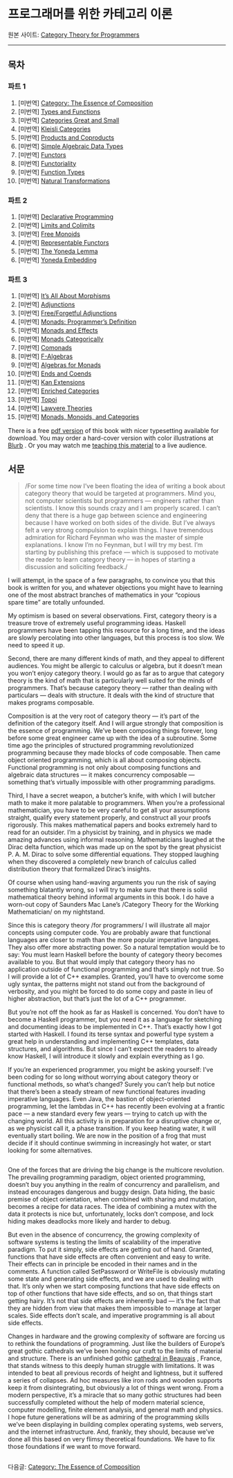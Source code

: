 # 프로그래머를 위한 카테고리 이론
원본 사이트: [Category Theory for Programmers](https://bartoszmilewski.com/2014/10/28/category-theory-for-programmers-the-preface/)

---

## 목차
### 파트 1
1.  [미번역] [Category: The Essence of Composition](https://bartoszmilewski.com/2014/11/04/category-the-essence-of-composition/) 
2.  [미번역] [Types and Functions](https://bartoszmilewski.com/2014/11/24/types-and-functions/) 
3.  [미번역] [Categories Great and Small](https://bartoszmilewski.com/2014/12/05/categories-great-and-small/) 
4.  [미번역] [Kleisli Categories](https://bartoszmilewski.com/2014/12/23/kleisli-categories/) 
5.  [미번역] [Products and Coproducts](https://bartoszmilewski.com/2015/01/07/products-and-coproducts/) 
6.  [미번역] [Simple Algebraic Data Types](https://bartoszmilewski.com/2015/01/13/simple-algebraic-data-types/) 
7.  [미번역] [Functors](https://bartoszmilewski.com/2015/01/20/functors/) 
8.  [미번역] [Functoriality](https://bartoszmilewski.com/2015/02/03/functoriality/) 
9.  [미번역] [Function Types](https://bartoszmilewski.com/2015/03/13/function-types/) 
10.  [미번역] [Natural Transformations](https://bartoszmilewski.com/2015/04/07/natural-transformations/) 

### 파트 2
1. [미번역] [Declarative Programming](https://bartoszmilewski.com/2015/04/15/category-theory-and-declarative-programming/) 
2. [미번역] [Limits and Colimits](https://bartoszmilewski.com/2015/04/15/limits-and-colimits/) 
3. [미번역] [Free Monoids](https://bartoszmilewski.com/2015/07/21/free-monoids/) 
4. [미번역] [Representable Functors](https://bartoszmilewski.com/2015/07/29/representable-functors/) 
5. [미번역] [The Yoneda Lemma](https://bartoszmilewski.com/2015/09/01/the-yoneda-lemma/) 
6. [미번역] [Yoneda Embedding](https://bartoszmilewski.com/2015/10/28/yoneda-embedding/) 

### 파트 3
1. [미번역] [It’s All About Morphisms](https://bartoszmilewski.com/2015/11/17/its-all-about-morphisms/)
2. [미번역] [Adjunctions](https://bartoszmilewski.com/2016/04/18/adjunctions/)
3. [미번역] [Free/Forgetful Adjunctions](https://bartoszmilewski.com/2016/06/15/freeforgetful-adjunctions/)
4. [미번역] [Monads: Programmer’s Definition](https://bartoszmilewski.com/2016/11/21/monads-programmers-definition/)
5. [미번역] [Monads and Effects](https://bartoszmilewski.com/2016/11/30/monads-and-effects/)
6. [미번역] [Monads Categorically](https://bartoszmilewski.com/2016/12/27/monads-categorically/)
7. [미번역] [Comonads](https://bartoszmilewski.com/2017/01/02/comonads/)
8. [미번역] [F-Algebras](https://bartoszmilewski.com/2017/02/28/f-algebras/)
9. [미번역] [Algebras for Monads](https://bartoszmilewski.com/2017/03/14/algebras-for-monads/)
10. [미번역] [Ends and Coends](https://bartoszmilewski.com/2017/03/29/ends-and-coends/)
11. [미번역] [Kan Extensions](https://bartoszmilewski.com/2017/04/17/kan-extensions/)
12. [미번역] [Enriched Categories](https://bartoszmilewski.com/2017/05/13/enriched-categories/)
13. [미번역] [Topoi](https://bartoszmilewski.com/2017/07/22/topoi/)
14. [미번역] [Lawvere Theories](https://bartoszmilewski.com/2017/08/26/lawvere-theories/)
15. [미번역] [Monads, Monoids, and Categories](https://bartoszmilewski.com/2017/09/06/monads-monoids-and-categories/)

There is a free  [pdf version](https://github.com/hmemcpy/milewski-ctfp-pdf/)  of this book with nicer typesetting available for download. You may order a hard-cover version with color illustrations at  [Blurb](http://www.blurb.com/b/9008339-category-theory-for-programmers) . Or you may watch me  [teaching this material](https://www.youtube.com/playlist?list=PLbgaMIhjbmEnaH_LTkxLI7FMa2HsnawM_)  to a live audience.

## 서문
> /For some time now I’ve been floating the idea of writing a book about category theory that would be targeted at programmers. Mind you, not computer scientists but programmers — engineers rather than scientists. I know this sounds crazy and I am properly scared. I can’t deny that there is a huge gap between science and engineering because I have worked on both sides of the divide. But I’ve always felt a very strong compulsion to explain things. I have tremendous admiration for Richard Feynman who was the master of simple explanations. I know I’m no Feynman, but I will try my best. I’m starting by publishing this preface — which is supposed to motivate the reader to learn category theory — in hopes of starting a discussion and soliciting feedback./

I will attempt, in the space of a few paragraphs, to convince you that this book is written for you, and whatever objections you might have to learning one of the most abstract branches of mathematics in your “copious spare time” are totally unfounded.

My optimism is based on several observations. First, category theory is a treasure trove of extremely useful programming ideas. Haskell programmers have been tapping this resource for a long time, and the ideas are slowly percolating into other languages, but this process is too slow. We need to speed it up.

Second, there are many different kinds of math, and they appeal to different audiences. You might be allergic to calculus or algebra, but it doesn’t mean you won’t enjoy category theory. I would go as far as to argue that category theory is the kind of math that is particularly well suited for the minds of programmers. That’s because category theory — rather than dealing with particulars — deals with structure. It deals with the kind of structure that makes programs composable.

Composition is at the very root of category theory — it’s part of the definition of the category itself. And I will argue strongly that composition is the essence of programming. We’ve been composing things forever, long before some great engineer came up with the idea of a subroutine. Some time ago the principles of structured programming revolutionized programming because they made blocks of code composable. Then came object oriented programming, which is all about composing objects. Functional programming is not only about composing functions and algebraic data structures — it makes concurrency composable — something that’s virtually impossible with other programming paradigms.

Third, I have a secret weapon, a butcher’s knife, with which I will butcher math to make it more palatable to programmers. When you’re a professional mathematician, you have to be very careful to get all your assumptions straight, qualify every statement properly, and construct all your proofs rigorously. This makes mathematical papers and books extremely hard to read for an outsider. I’m a physicist by training, and in physics we made amazing advances using informal reasoning. Mathematicians laughed at the Dirac delta function, which was made up on the spot by the great physicist P. A. M. Dirac to solve some differential equations. They stopped laughing when they discovered a completely new branch of calculus called distribution theory that formalized Dirac’s insights.

Of course when using hand-waving arguments you run the risk of saying something blatantly wrong, so I will try to make sure that there is solid mathematical theory behind informal arguments in this book. I do have a worn-out copy of Saunders Mac Lane’s /Category Theory for the Working Mathematician/ on my nightstand.

Since this is category theory /for programmers/ I will illustrate all major concepts using computer code. You are probably aware that functional languages are closer to math than the more popular imperative languages. They also offer more abstracting power. So a natural temptation would be to say: You must learn Haskell before the bounty of category theory becomes available to you. But that would imply that category theory has no application outside of functional programming and that’s simply not true. So I will provide a lot of C++ examples. Granted, you’ll have to overcome some ugly syntax, the patterns might not stand out from the background of verbosity, and you might be forced to do some copy and paste in lieu of higher abstraction, but that’s just the lot of a C++ programmer.

But you’re not off the hook as far as Haskell is concerned. You don’t have to become a Haskell programmer, but you need it as a language for sketching and documenting ideas to be implemented in C++. That’s exactly how I got started with Haskell. I found its terse syntax and powerful type system a great help in understanding and implementing C++ templates, data structures, and algorithms. But since I can’t expect the readers to already know Haskell, I will introduce it slowly and explain everything as I go.

If you’re an experienced programmer, you might be asking yourself: I’ve been coding for so long without worrying about category theory or functional methods, so what’s changed? Surely you can’t help but notice that there’s been a steady stream of new functional features invading imperative languages. Even Java, the bastion of object-oriented programming, let the lambdas in C++ has recently been evolving at a frantic pace — a new standard every few years — trying to catch up with the changing world. All this activity is in preparation for a disruptive change or, as we physicist call it, a phase transition. If you keep heating water, it will eventually start boiling. We are now in the position of a frog that must decide if it should continue swimming in increasingly hot water, or start looking for some alternatives.

<p align="center">
	<img src="" width="" height="">
</p>

One of the forces that are driving the big change is the multicore revolution. The prevailing programming paradigm, object oriented programming, doesn’t buy you anything in the realm of concurrency and parallelism, and instead encourages dangerous and buggy design. Data hiding, the basic premise of object orientation, when combined with sharing and mutation, becomes a recipe for data races. The idea of combining a mutex with the data it protects is nice but, unfortunately, locks don’t compose, and lock hiding makes deadlocks more likely and harder to debug.

But even in the absence of concurrency, the growing complexity of software systems is testing the limits of scalability of the imperative paradigm. To put it simply, side effects are getting out of hand. Granted, functions that have side effects are often convenient and easy to write. Their effects can in principle be encoded in their names and in the comments. A function called SetPassword or WriteFile is obviously mutating some state and generating side effects, and we are used to dealing with that. It’s only when we start composing functions that have side effects on top of other functions that have side effects, and so on, that things start getting hairy. It’s not that side effects are inherently bad — it’s the fact that they are hidden from view that makes them impossible to manage at larger scales. Side effects don’t scale, and imperative programming is all about side effects.

Changes in hardware and the growing complexity of software are forcing us to rethink the foundations of programming. Just like the builders of Europe’s great gothic cathedrals we’ve been honing our craft to the limits of material and structure. There is an unfinished gothic  [cathedral in Beauvais](http://en.wikipedia.org/wiki/Beauvais_Cathedral) , France, that stands witness to this deeply human struggle with limitations. It was intended to beat all previous records of height and lightness, but it suffered a series of collapses. Ad hoc measures like iron rods and wooden supports keep it from disintegrating, but obviously a lot of things went wrong. From a modern perspective, it’s a miracle that so many gothic structures had been successfully completed without the help of modern material science, computer modelling, finite element analysis, and general math and physics. I hope future generations will be as admiring of the programming skills we’ve been displaying in building complex operating systems, web servers, and the internet infrastructure. And, frankly, they should, because we’ve done all this based on very flimsy theoretical foundations. We have to fix those foundations if we want to move forward.

<p align="center">
	<img src="" width="" height="">
</p>

다음글: [Category: The Essence of Composition](https://bartoszmilewski.com/2014/11/04/category-the-essence-of-composition/)

